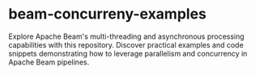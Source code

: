 # beam-concurreny-examples
Explore Apache Beam's multi-threading and asynchronous processing capabilities with this repository. Discover practical examples and code snippets demonstrating how to leverage parallelism and concurrency in Apache Beam pipelines. 
